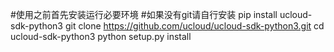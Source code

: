 #使用之前首先安装运行必要环境
#如果没有git请自行安装
pip install ucloud-sdk-python3
git clone https://github.com/ucloud/ucloud-sdk-python3.git
cd ucloud-sdk-python3
python setup.py install
